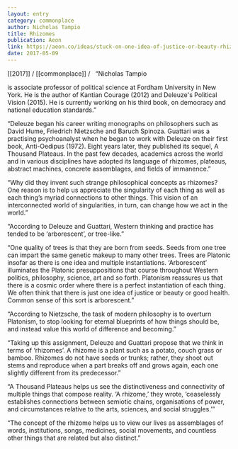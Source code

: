 ```yaml
---
layout: entry
category: commonplace
author: Nicholas Tampio
title: Rhizomes
publication: Aeon
link: https://aeon.co/ideas/stuck-on-one-idea-of-justice-or-beauty-rhizomes-can-help
date: 2017-05-09
---
```


[[2017]] / [[commonplace]] / 
 
“Nicholas Tampio

is associate professor of political science at Fordham University in New York. He is the author of Kantian Courage (2012) and Deleuze's Political Vision (2015). He is currently working on his third book, on democracy and national education standards.”

“Deleuze began his career writing monographs on philosophers such as David Hume, Friedrich Nietzsche and Baruch Spinoza. Guattari was a practising psychoanalyst when he began to work with Deleuze on their first book, Anti-Oedipus (1972). Eight years later, they published its sequel, A Thousand Plateaus. In the past few decades, academics across the world and in various disciplines have adopted its language of rhizomes, plateaus, abstract machines, concrete assemblages, and fields of immanence.”

“Why did they invent such strange philosophical concepts as rhizomes? One reason is to help us appreciate the singularity of each thing as well as each thing’s myriad connections to other things. This vision of an interconnected world of singularities, in turn, can change how we act in the world.”

“According to Deleuze and Guattari, Western thinking and practice has tended to be ‘arborescent’, or tree-like.”

“One quality of trees is that they are born from seeds. Seeds from one tree can impart the same genetic makeup to many other trees. Trees are Platonic insofar as there is one idea and multiple instantiations. ‘Arborescent’ illuminates the Platonic presuppositions that course throughout Western politics, philosophy, science, art and so forth. Platonism reassures us that there is a cosmic order where there is a perfect instantiation of each thing. We often think that there is just one idea of justice or beauty or good health. Common sense of this sort is arborescent.”

“According to Nietzsche, the task of modern philosophy is to overturn Platonism, to stop looking for eternal blueprints of how things should be, and instead value this world of difference and becoming.”

“Taking up this assignment, Deleuze and Guattari propose that we think in terms of ‘rhizomes’. A rhizome is a plant such as a potato, couch grass or bamboo. Rhizomes do not have seeds or trunks; rather, they shoot out stems and reproduce when a part breaks off and grows again, each one slightly different from its predecessor.”

“A Thousand Plateaus helps us see the distinctiveness and connectivity of multiple things that compose reality. ‘A rhizome,’ they wrote, ‘ceaselessly establishes connections between semiotic chains, organisations of power, and circumstances relative to the arts, sciences, and social struggles.’”

“The concept of the rhizome helps us to view our lives as assemblages of words, institutions, songs, medicines, social movements, and countless other things that are related but also distinct.”

